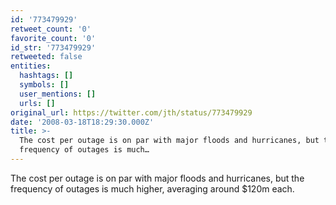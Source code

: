 ```yaml
---
id: '773479929'
retweet_count: '0'
favorite_count: '0'
id_str: '773479929'
retweeted: false
entities:
  hashtags: []
  symbols: []
  user_mentions: []
  urls: []
original_url: https://twitter.com/jth/status/773479929
date: '2008-03-18T18:29:30.000Z'
title: >-
  The cost per outage is on par with major floods and hurricanes, but the
  frequency of outages is much…
---
```


The cost per outage is on par with major floods and hurricanes, but the frequency of outages is much higher, averaging around $120m each.